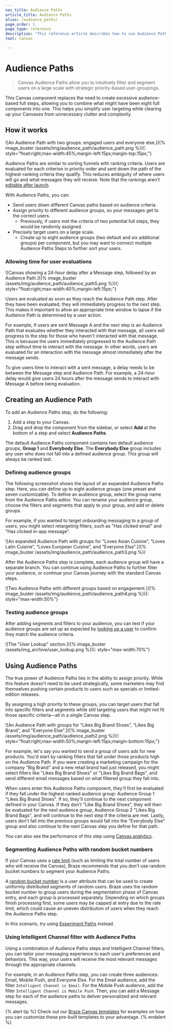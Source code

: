 ```yaml
---
nav_title: Audience Paths 
article_title: Audience Paths 
alias: /audience_paths/
page_order: 1
page_type: reference
description: "This reference article describes how to use Audience Paths in your Canvas to intuitively filter and segment users on a large scale with strategic priority-based user-groupings."
tool: Canvas

---
```


# Audience Paths 

> Canvas Audience Paths allow you to intuitively filter and segment users on a large scale with strategic priority-based user-groupings. 

This Canvas component replaces the need to create excessive audience-based full steps, allowing you to combine what might have been eight full components into one. This helps you simplify user targeting while clearing up your Canvases from unnecessary clutter and complexity. 

## How it works

![An Audience Path with two groups: engaged users and everyone else.]({% image_buster /assets/img/audience_path/audience_path.png %}){: style="float:right;max-width:45%;margin-left:15px;margin-top:15px;"}

Audience Paths are similar to sorting funnels with ranking criteria. Users are evaluated for each criterion in priority order and sent down the path of the highest-ranking criteria they qualify. This reduces ambiguity of where users will go and what messages they will receive. Note that the rankings aren't [editable after launch]({{site.baseurl}}/post-launch_edits/).

With Audience Paths, you can:

- Send users down different Canvas paths based on audience criteria.
- Assign priority to different audience groups, so your messages get to the correct users. 
  - Previously, if users met the criteria of two potential full steps, they would be randomly assigned. 
- Precisely target users on a large scale.
  - Create up to eight audience groups (two default and six additional groups) per component, but you may want to connect multiple Audience Paths Steps to further sort your users. 

### Allowing time for user evaluations

![Canvas showing a 24-hour delay after a Message step, followed by an Audience Path.]({% image_buster /assets/img/audience_path/audience_path5.png %}){: style="float:right;max-width:40%;margin-left:15px;"}

Users are evaluated as soon as they reach the Audience Path step. After they have been evaluated, they will immediately progress to the next step. This makes it important to allow an appropriate time window to lapse if the Audience Path is determined by a user action.

For example, if users are sent Message A and the next step is an Audience Path that evaluates whether they interacted with that message, all users will progress to the step for those who haven't interacted with that message. This is because the users immediately progressed to the Audience Path step without time to interact with the message. In other words, users are evaluated for an interaction with the message almost immediately after the message sends.

To give users time to interact with a sent message, a delay needs to be between the Message step and Audience Path. For example, a 24-hour delay would give users 24 hours after the message sends to interact with Message A before being evaluation.

## Creating an Audience Path

To add an Audience Paths step, do the following: 

1. Add a step to your Canvas. 
2. Drag and drop the component from the sidebar, or select <i class="fas fa-plus-circle"></i> **Add** at the bottom of a step and select **Audience Paths**.

The default Audience Paths component contains two default audience groups, **Group 1** and **Everybody Else**. The **Everybody Else** group includes any user who does not fall into a defined audience group. This group will always be ranked last.

### Defining audience groups

The following screenshot shows the layout of an expanded Audience Paths step. Here, you can define up to eight audience groups (one preset and seven customizable). To define an audience group, select the group name from the Audience Paths editor. You can rename your audience group, choose the filters and segments that apply to your group, and add or delete groups.

For example, if you wanted to target onboarding messaging to a group of users, you might select retargeting filters, such as "Has clicked email" and "Has clicked in-app message".

![An expanded Audience Path with groups for "Loves Asian Cuisine”, “Loves Latin Cuisine”, “Loves European Cuisine”, and "Everyone Else".]({% image_buster /assets/img/audience_path/audience_path3.png %})

After the Audience Paths step is complete, each audience group will have a separate branch. You can continue using Audience Paths to further filter your audience, or continue your Canvas journey with the standard Canvas steps. 

![Two Audience Paths with different groups based on engagement.]({% image_buster /assets/img/audience_path/audience_path4.png %}){: style="max-width:50%"}

### Testing audience groups

After adding segments and filters to your audience, you can test if your audience groups are set up as expected by [looking up a user]({{site.baseurl}}/user_guide/engagement_tools/segments/creating_a_segment/) to confirm they match the audience criteria.

![The "User Lookup" section.]({% image_buster /assets/img_archive/user_lookup.png %}){: style="max-width:70%"}

## Using Audience Paths

The true power of Audience Paths lies in the ability to assign priority. While this feature doesn't need to be used strategically, some marketers may find themselves pushing certain products to users such as specials or limited-edition releases. 

By assigning a high priority to these groups, you can target users that fall into specific filters and segments while still targeting users that might not fit those specific criteria—all in a single Canvas step.

![An Audience Path with groups for “Likes Big Brand Shoes”, “Likes Big Brand”, and "Everyone Else".]({% image_buster /assets/img/audience_path/audience_path2.png %}){: style="float:right;max-width:50%;margin-left:15px;margin-bottom:15px;"}

For example, let's say you wanted to send a group of users ads for new products. You'd start by ranking filters that fall under those products high on the Audience Path. If you were creating a marketing campaign for the company "Big Brand" and a new retail brand had just released, you might select filters like "Likes Big Brand Shoes" or "Likes Big Brand Bags", and send different email messages based on what filtered group they fall into. 

When users enter this Audience Paths component, they'll first be evaluated if they fall under the highest-ranked audience group: Audience Group 1 "Likes Big Brand Shoes". If so, they'll continue to the next component defined in your Canvas. If they don't "Like Big Brand Shoes", they will then be evaluated for the next audience group, Audience Group 2 "Likes Big Brand Bags", and will continue to the next step if the criteria are met. Lastly, users don't fall into the previous groups would fall into the "Everybody Else" group and also continue to the next Canvas step you define for that path.

You can also see the performance of this step using [Canvas analytics]({{site.baseurl}}/user_guide/engagement_tools/canvas/testing_canvases/measuring_and_testing_with_canvas_analytics/#performance-visualization).

### Segmenting Audience Paths with random bucket numbers

If your Canvas uses a [rate limit]({{site.baseurl}}/user_guide/engagement_tools/campaigns/building_campaigns/rate-limiting/) (such as limiting the total number of users who will receive the Canvas), Braze recommends that you don't use random bucket numbers to segment your Audience Paths. 

A [random bucket number]({{site.baseurl}}/user_guide/engagement_tools/testing/random_bucket_numbers/) is a user attribute that can be used to create uniformly distributed segments of random users. Braze uses the random bucket number to group users during the segmentation phase of Canvas entry, and each group is processed separately. Depending on which groups finish processing first, some users may be capped at entry due to the rate limit, which could cause an uneven distribution of users when they reach the Audience Paths step.

In this scenario, try using [Experiment Paths]({{site.baseurl}}/user_guide/engagement_tools/canvas/canvas_components/experiment_step/) instead.

### Using Intelligent Channel filter with Audience Paths

Using a combination of Audience Paths steps and Intelligent Channel filters, you can tailor your messaging experience to each user's preferences and behaviors. This way, your users will receive the most relevant messages through the appropriate channels.

For example, in an Audience Paths step, you can create three audiences: Email, Mobile Push, and Everyone Else. For the Email audience, add the filter `Intelligent Channel is Email`. For the Mobile Push audience, add the filter `Intelligent Channel is Mobile Push`. Then, you can add a Message step for each of the audience paths to deliver personalized and relevant messages.

{% alert tip %}
Check out our [Braze Canvas templates]({{site.baseurl}}/user_guide/engagement_tools/canvas/get_started/braze_templates) for examples on how you can customize these pre-built templates to your advantage.
{% endalert %}

